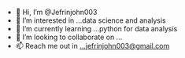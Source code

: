- 👋 Hi, I’m @Jefrinjohn003
- 👀 I’m interested in ...data science and analysis
- 🌱 I’m currently learning ...python for data analysis
- 💞️ I’m looking to collaborate on ...
- 📫 Reach me out in ...jefrinjohn003@gmail.com

<!---
Jefrinjohn003/Jefrinjohn003 is a ✨ special ✨ repository because its `README.md` (this file) appears on your GitHub profile.
You can click the Preview link to take a look at your changes.
--->
